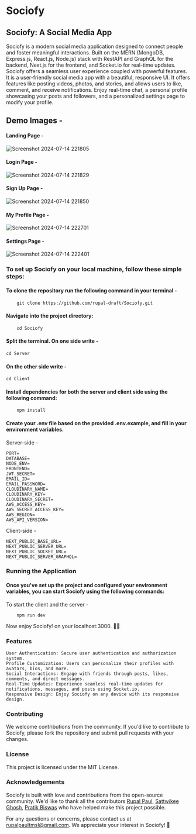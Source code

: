 # Sociofy

## Sociofy: A Social Media App

Sociofy is a modern social media application designed to connect people and foster meaningful interactions. Built on the MERN (MongoDB, Express.js, React.js, Node.js) stack with RestAPI and GraphQL for the backend, Next.js for the frontend, and Socket.io for real-time updates. Sociofy offers a seamless user experience coupled with powerful features. It is a user-friendly social media app with a beautiful, responsive UI. It offers features like posting videos, photos, and stories, and allows users to like, comment, and receive notifications. Enjoy real-time chat, a personal profile showcasing your posts and followers, and a personalized settings page to modify your profile.

## Demo Images - 

#### Landing Page - 

![Screenshot 2024-07-14 221805](https://github.com/user-attachments/assets/9425a2db-7865-4619-84e3-e6f47041cfde)


#### Login Page - 

![Screenshot 2024-07-14 221829](https://github.com/user-attachments/assets/4d7d8321-09c7-4215-bebe-f207f56b5e87)


#### Sign Up Page - 

![Screenshot 2024-07-14 221850](https://github.com/user-attachments/assets/9b42d964-bb79-4e26-96ab-4bafe6b487b1)


#### My Profile Page - 

![Screenshot 2024-07-14 222701](https://github.com/user-attachments/assets/7395cde7-344f-4db8-8776-a8d21591db10)


#### Settings Page - 

![Screenshot 2024-07-14 222401](https://github.com/user-attachments/assets/bdbe9860-3578-4bd2-9215-8ac6dd56fd7b)


### To set up Sociofy on your local machine, follow these simple steps:

#### To clone the repository run the following command in your terminal - 
```
    git clone https://github.com/rupal-draft/Sociofy.git
```

#### Navigate into the project directory:
```
    cd Sociofy
```

#### Split the terminal. On one side write -
```
cd Server
```

#### On the other side write -
```
cd Client
```

#### Install dependencies for both the server and client side using the following command:
```
    npm install
```

#### Create your .env file based on the provided .env.example, and fill in your environment variables.

Server-side - 

```
PORT=
DATABASE=
NODE_ENV=
FRONTEND=
JWT_SECRET=
EMAIL_ID=
EMAIL_PASSWORD=
CLOUDINARY_NAME=
CLOUDINARY_KEY=
CLOUDINARY_SECRET=
AWS_ACCESS_KEY=
AWS_SECRET_ACCESS_KEY=
AWS_REGION=
AWS_API_VERSION=
```

Client-side - 

```
NEXT_PUBLIC_BASE_URL=
NEXT_PUBLIC_SERVER_URL=
NEXT_PUBLIC_SOCKET_URL=
NEXT_PUBLIC_SERVER_GRAPHQL=
```

### Running the Application

####  Once you've set up the project and configured your environment variables, you can start Sociofy using the following commands:

To start the client and the server -
```
    npm run dev
```

Now enjoy Sociofy! on your localhost:3000. 🥳🥳

### Features

    User Authentication: Secure user authentication and authorization system.
    Profile Customization: Users can personalize their profiles with avatars, bios, and more.
    Social Interactions: Engage with friends through posts, likes, comments, and direct messages.
    Real-Time Updates: Experience seamless real-time updates for notifications, messages, and posts using Socket.io.
    Responsive Design: Enjoy Sociofy on any device with its responsive design.

### Contributing

We welcome contributions from the community. If you'd like to contribute to Sociofy, please fork the repository and submit pull requests with your changes.

### License

This project is licensed under the MIT License.

### Acknowledgements

Sociofy is built with love and contributions from the open-source community. We'd like to thank all the contributors [Rupal Paul](https://github.com/rupal-draft), [Sattwikee Ghosh](https://github.com/sattwikeeg100), [Pratik Biswas](https://github.com/00Pratik-Biswas00) who have helped make this project possible.

For any questions or concerns, please contact us at rupalpaultmsl@gmail.com. We appreciate your interest in Sociofy! 🚀
